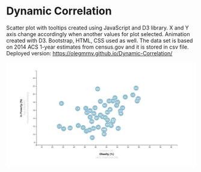 # Dynamic Correlation
Scatter plot with tooltips created using JavaScript and D3 library. X and Y axis change accordingly when another values for plot selected. Animation created with D3. Bootstrap, HTML, CSS used as well. The data set is based on 2014 ACS 1-year estimates from census.gov and it is stored in csv file.
Deployed version: https://olegmrnv.github.io/Dynamic-Correlation/

![graphs](assets/DC1.jpg "graph")